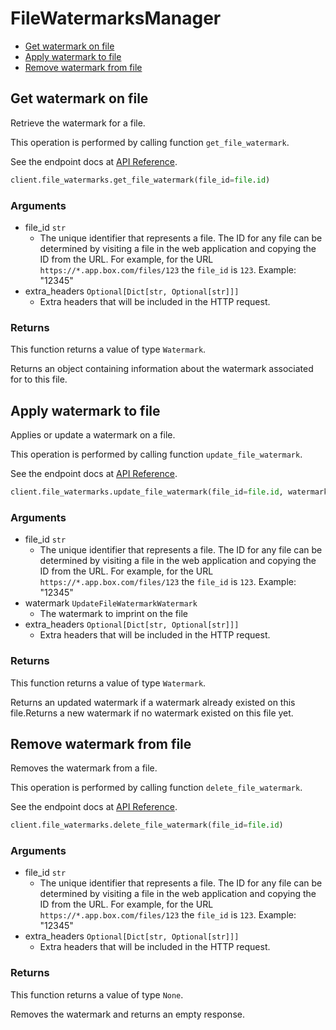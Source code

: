 # FileWatermarksManager

- [Get watermark on file](#get-watermark-on-file)
- [Apply watermark to file](#apply-watermark-to-file)
- [Remove watermark from file](#remove-watermark-from-file)

## Get watermark on file

Retrieve the watermark for a file.

This operation is performed by calling function `get_file_watermark`.

See the endpoint docs at
[API Reference](https://developer.box.com/reference/get-files-id-watermark/).

<!-- sample get_files_id_watermark -->

```python
client.file_watermarks.get_file_watermark(file_id=file.id)
```

### Arguments

- file_id `str`
  - The unique identifier that represents a file. The ID for any file can be determined by visiting a file in the web application and copying the ID from the URL. For example, for the URL `https://*.app.box.com/files/123` the `file_id` is `123`. Example: "12345"
- extra_headers `Optional[Dict[str, Optional[str]]]`
  - Extra headers that will be included in the HTTP request.

### Returns

This function returns a value of type `Watermark`.

Returns an object containing information about the
watermark associated for to this file.

## Apply watermark to file

Applies or update a watermark on a file.

This operation is performed by calling function `update_file_watermark`.

See the endpoint docs at
[API Reference](https://developer.box.com/reference/put-files-id-watermark/).

<!-- sample put_files_id_watermark -->

```python
client.file_watermarks.update_file_watermark(file_id=file.id, watermark=UpdateFileWatermarkWatermark(imprint=UpdateFileWatermarkWatermarkImprintField.DEFAULT.value))
```

### Arguments

- file_id `str`
  - The unique identifier that represents a file. The ID for any file can be determined by visiting a file in the web application and copying the ID from the URL. For example, for the URL `https://*.app.box.com/files/123` the `file_id` is `123`. Example: "12345"
- watermark `UpdateFileWatermarkWatermark`
  - The watermark to imprint on the file
- extra_headers `Optional[Dict[str, Optional[str]]]`
  - Extra headers that will be included in the HTTP request.

### Returns

This function returns a value of type `Watermark`.

Returns an updated watermark if a watermark already
existed on this file.Returns a new watermark if no watermark existed on
this file yet.

## Remove watermark from file

Removes the watermark from a file.

This operation is performed by calling function `delete_file_watermark`.

See the endpoint docs at
[API Reference](https://developer.box.com/reference/delete-files-id-watermark/).

<!-- sample delete_files_id_watermark -->

```python
client.file_watermarks.delete_file_watermark(file_id=file.id)
```

### Arguments

- file_id `str`
  - The unique identifier that represents a file. The ID for any file can be determined by visiting a file in the web application and copying the ID from the URL. For example, for the URL `https://*.app.box.com/files/123` the `file_id` is `123`. Example: "12345"
- extra_headers `Optional[Dict[str, Optional[str]]]`
  - Extra headers that will be included in the HTTP request.

### Returns

This function returns a value of type `None`.

Removes the watermark and returns an empty response.
